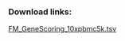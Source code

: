 ### Download links:

[FM_GeneScoring_10xpbmc5k.tsv](https://www.dropbox.com/s/47q2xnii3uw0ggp/FM_GeneScoring_10xpbmc5k.tsv.zip?dl=0)
